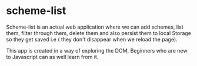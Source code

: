 # scheme-list

Scheme-list is an actual web application where we can add schemes, list them, filter through them, delete them and also persist them to local Storage 
so they get saved  i.e ( they don't disappear when we reload the page).

This app is created in a way of exploring the DOM, Beginners who are new to Javascript can as well learn from it.
